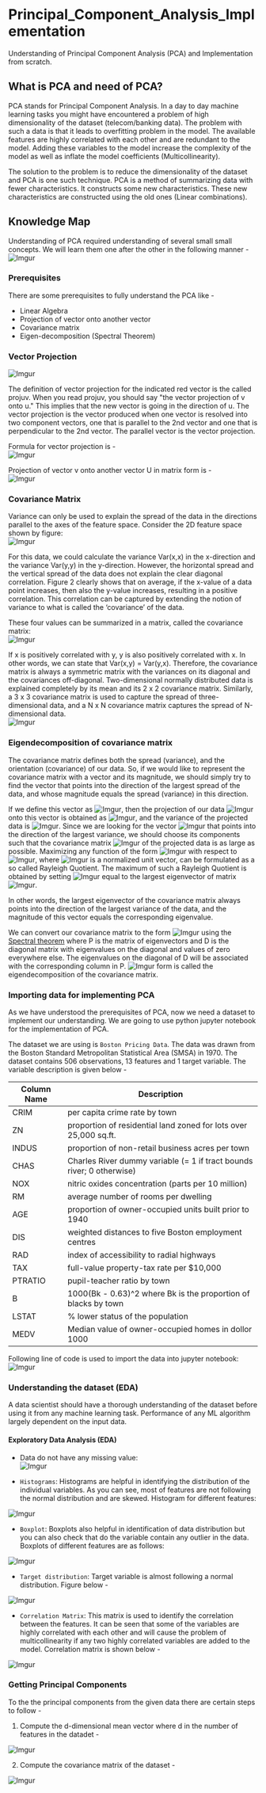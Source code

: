# Principal_Component_Analysis_Implementation
Understanding of Principal Component Analysis (PCA) and Implementation from scratch.


## What is PCA and need of PCA?
PCA stands for Principal Component Analysis. In a day to day machine learning tasks you might have encountered a problem of high dimensionality of the dataset (telecom/banking data). The problem with such a data is that it leads to overfitting problem in the model. The available features are highly correlated with each other and are redundant to the model. Adding these variables to the model increase the complexity of the model as well as inflate the model coefficients (Multicollinearity).

The solution to the problem is to reduce the dimensionality of the dataset and PCA is one such technique.
PCA is a method of summarizing data with fewer characteristics. It constructs some new characteristics. These new characteristics are constructed using the old ones (Linear combinations).


## Knowledge Map
Understanding of PCA required understanding of several small small concepts. We will learn them one after the other in the following manner - 
![Imgur](https://i.imgur.com/9JL4VLf.jpg)


### Prerequisites
There are some prerequisites to fully understand the PCA like -
* Linear Algebra
* Projection of vector onto another vector
* Covariance matrix
* Eigen-decomposition (Spectral Theorem)

### Vector Projection
![Imgur](https://i.imgur.com/GGLsuVg.jpg)


The definition of vector projection for the indicated red vector is the called projuv. When you read projuv, you should say "the vector projection of v onto u." This implies that the new vector is going in the direction of u. The vector projection is the vector produced when one vector is resolved into two component vectors, one that is parallel to the 2nd vector and one that is perpendicular to the 2nd vector. The parallel vector is the vector projection.

Formula for vector projection is -   
![Imgur](https://i.imgur.com/0b2pO3f.jpg) 

Projection of vector v onto another vector U in matrix form is -  
![Imgur](https://i.imgur.com/0WLVbSw.jpg)

### Covariance Matrix
Variance can only be used to explain the spread of the data in the directions parallel to the axes of the feature space. Consider the 2D feature space shown by figure:  
![Imgur](https://i.imgur.com/gij2KhB.jpg)

For this data, we could calculate the variance Var(x,x) in the x-direction and the variance Var(y,y) in the y-direction. However, the horizontal spread and the vertical spread of the data does not explain the clear diagonal correlation. Figure 2 clearly shows that on average, if the x-value of a data point increases, then also the y-value increases, resulting in a positive correlation. This correlation can be captured by extending the notion of variance to what is called the ‘covariance’ of the data.  

These four values can be summarized in a matrix, called the covariance matrix:  
![Imgur](https://i.imgur.com/cbZZz43.jpg)

If x is positively correlated with y, y is also positively correlated with x. In other words, we can state that Var(x,y) = Var(y,x). Therefore, the covariance matrix is always a symmetric matrix with the variances on its diagonal and the covariances off-diagonal. Two-dimensional normally distributed data is explained completely by its mean and its 2 x 2 covariance matrix. Similarly, a 3 x 3 covariance matrix is used to capture the spread of three-dimensional data, and a N x N covariance matrix captures the spread of N-dimensional data.  
![Imgur](https://i.imgur.com/uaDHT9S.jpg)

### Eigendecomposition of covariance matrix
The covariance matrix defines both the spread (variance), and the orientation (covariance) of our data. So, if we would like to represent the covariance matrix with a vector and its magnitude, we should simply try to find the vector that points into the direction of the largest spread of the data, and whose magnitude equals the spread (variance) in this direction.

If we define this vector as ![Imgur](https://i.imgur.com/kfgPtLX.jpg), then the projection of our data ![Imgur](https://i.imgur.com/2YdqrdT.jpg) onto this vector is obtained as ![Imgur](https://i.imgur.com/Bm2PIvh.jpg), and the variance of the projected data is ![Imgur](https://i.imgur.com/6yeKmUd.jpg). Since we are looking for the vector ![Imgur](https://i.imgur.com/kfgPtLX.jpg) that points into the direction of the largest variance, we should choose its components such that the covariance matrix ![Imgur](https://i.imgur.com/6yeKmUd.jpg) of the projected data is as large as possible. Maximizing any function of the form ![Imgur](https://i.imgur.com/6yeKmUd.jpg) with respect to ![Imgur](https://i.imgur.com/kfgPtLX.jpg), where ![Imgur](https://i.imgur.com/kfgPtLX.jpg) is a normalized unit vector, can be formulated as a so called Rayleigh Quotient. The maximum of such a Rayleigh Quotient is obtained by setting ![Imgur](https://i.imgur.com/kfgPtLX.jpg) equal to the largest eigenvector of matrix ![Imgur](https://i.imgur.com/WKIeUQy.jpg).

In other words, the largest eigenvector of the covariance matrix always points into the direction of the largest variance of the data, and the magnitude of this vector equals the corresponding eigenvalue.

We can convert our covariance matrix to the form ![Imgur](https://i.imgur.com/QBM5YjX.jpg) using the [Spectral theorem](https://en.wikipedia.org/wiki/Spectral_theorem) where P is the matrix of eigenvectors and D is the diagonal matrix with eigenvalues on the diagonal and values of zero everywhere else. The eigenvalues on the diagonal of D will be associated with the corresponding column in P.
![Imgur](https://i.imgur.com/QBM5YjX.jpg) form is called the eigendecomposition of the covariance matrix.

### Importing data for implementing PCA
As we have understood the prerequisites of PCA, now we need a dataset to implement our understanding. We are going to use python jupyter notebook for the implementation of PCA.

The dataset we are using is `Boston Pricing Data`. The data was drawn from the Boston Standard Metropolitan Statistical Area (SMSA) in 1970. The dataset contains 506 observations, 13 features and 1 target variable. The variable description is given below -  

| Column Name | Description                                                  |
| ----------- | ------------------------------------------------------------ |
| CRIM        | per capita crime rate by town                                |
| ZN          | proportion of residential land zoned for lots over 25,000 sq.ft. |
| INDUS       | proportion of non-retail business acres per town             |
| CHAS        | Charles River dummy variable (= 1 if tract bounds river; 0 otherwise) |
| NOX         | nitric oxides concentration (parts per 10 million)           |
| RM          | average number of rooms per dwelling                         |
| AGE         | proportion of owner-occupied units built prior to 1940       |
| DIS         | weighted distances to five Boston employment centres         |
| RAD         | index of accessibility to radial highways                    |
| TAX         | full-value property-tax rate per $10,000                     |
| PTRATIO     | pupil-teacher ratio by town                                  |
| B           | 1000(Bk - 0.63)^2 where Bk is the proportion of blacks by town |
| LSTAT       | % lower status of the population                             |
| MEDV        | Median value of owner-occupied homes in dollor 1000          |

Following line of code is used to import the data into jupyter notebook:  
![Imgur](https://i.imgur.com/Ky2gjVP.jpg)

### Understanding the dataset (EDA)
A data scientist should have a thorough understanding of the dataset before using it from any machine learning task. Performance of any ML algorithm largely dependent on the input data.

#### Exploratory Data Analysis (EDA)
* Data do not have any missing value:  
![Imgur](https://i.imgur.com/DIXJnYr.jpg) 

* `Histograms`: Histograms are helpful in identifying the distribution of the individual variables. As you can see, most of features are not following the normal distribution and are skewed. Histogram for different features: 

![Imgur](https://i.imgur.com/WIVWr9M.jpg)

* `Boxplot`: Boxplots also helpful in identification of data distribution but you can also check that do the variable contain any outlier in the data. Boxplots of different features are as follows:  

![Imgur](https://i.imgur.com/lqUOHha.jpg)

* `Target distribution`: Target variable is almost following a normal distribution. Figure below -  

![Imgur](https://i.imgur.com/hUsG80G.jpg)

* `Correlation Matrix`: This matrix is used to identify the correlation between the features. It can be seen that some of the variables are highly correlated with each other and will cause the problem of multicollinearity if any two highly correlated variables are added to the model. Correlation matrix is shown below -   

![Imgur](https://i.imgur.com/fdkDoUU.jpg)

### Getting Principal Components
To the the principal components from the given data there are certain steps to follow - 

1. Compute the d-dimensional mean vector where d in the number of features in the datadet -

![Imgur](https://i.imgur.com/fM7lw5V.jpg)

2. Compute the covariance matrix of the dataset -  

![Imgur](https://i.imgur.com/Rd1e5RR.jpg)
